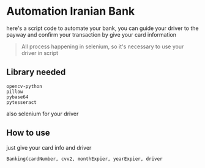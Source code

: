 # Automation Iranian Bank
here's a script code to automate your bank, you can guide your driver to the payway and confirm your transaction by give your card information
> All process happening in selenium, so it's necessary to use your driver in script
## Library needed
```
opencv-python
pillow
pybase64
pytesseract
```
also selenium for your driver

## How to use
just give your card info and driver
```
Banking(cardNumber, cvv2, monthExpier, yearExpier, driver
```
